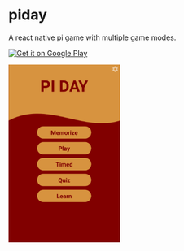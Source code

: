 # piday

A react native pi game with multiple game modes.

<a href='https://play.google.com/store/apps/details?id=com.piday&hl=en&pcampaignid=MKT-Other-global-all-co-prtnr-py-PartBadge-Mar2515-1' height="100"><img alt='Get it on Google Play' src='https://play.google.com/intl/en_us/badges/images/generic/en_badge_web_generic.png' height="100"></a>

<img src="https://raw.githubusercontent.com/codypearce/piday/master/assets/images/piday-screenshot1.png" height="350">
